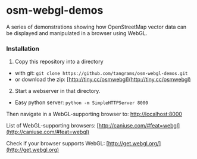 osm-webgl-demos
============

A series of demonstrations showing how OpenStreetMap vector data can be displayed and manipulated in a browser using WebGL.

### Installation

1. Copy this repository into a directory
 * with git: `git clone https://github.com/tangrams/osm-webgl-demos.git`
 * or download the zip: [http://tiny.cc/osmwebgl](http://tiny.cc/osmwebgl)

2. Start a webserver in that directory.

 * Easy python server: `python -m SimpleHTTPServer 8000`

Then navigate in a WebGL-supporting browser to: [http://localhost:8000](http://localhost:8000)

List of WebGL-supporting browsers: [http://caniuse.com/#feat=webgl](http://caniuse.com/#feat=webgl)

Check if your browser supports WebGL: [http://get.webgl.org/](http://get.webgl.org)
